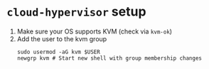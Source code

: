 # `cloud-hypervisor` setup

1. Make sure your OS supports KVM (check via `kvm-ok`)
2. Add the user to the kvm group
   ```shell
   sudo usermod -aG kvm $USER
   newgrp kvm # Start new shell with group membership changes
   ```
